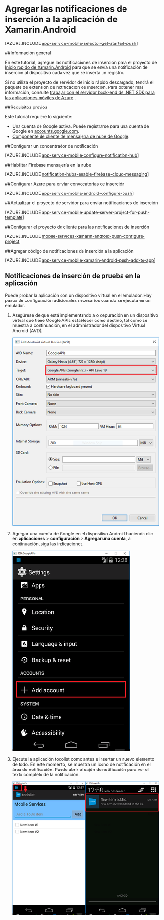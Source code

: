 <properties
    pageTitle="Agregar las notificaciones de inserción a la aplicación Xamarin.Android | Servicio de aplicaciones de Azure"
    description="Aprenda a usar el servicio de aplicación de Azure y Azure notificación Hubs enviar notificaciones de inserción a la aplicación de Xamarin.Android"
    services="app-service\mobile"
    documentationCenter="xamarin"
    authors="ysxu"
    manager="erikre"
    editor=""/>

<tags
    ms.service="app-service-mobile"
    ms.workload="mobile"
    ms.tgt_pltfrm="mobile-xamarin-android"
    ms.devlang="dotnet"
    ms.topic="article"
    ms.date="10/12/2016"
    ms.author="yuaxu"/>

# <a name="add-push-notifications-to-your-xamarinandroid-app"></a>Agregar las notificaciones de inserción a la aplicación de Xamarin.Android

[AZURE.INCLUDE [app-service-mobile-selector-get-started-push](../../includes/app-service-mobile-selector-get-started-push.md)]

##<a name="overview"></a>Información general


En este tutorial, agregue las notificaciones de inserción para el proyecto de [Inicio rápido de Xamarin.Android](app-service-mobile-windows-store-dotnet-get-started.md) para que se envía una notificación de inserción al dispositivo cada vez que se inserta un registro.

Si no utiliza el proyecto de servidor de inicio rápido descargado, tendrá el paquete de extensión de notificación de inserción. Para obtener más información, consulte [trabajar con el servidor back-end de .NET SDK para las aplicaciones móviles de Azure](app-service-mobile-dotnet-backend-how-to-use-server-sdk.md) .


##<a name="prerequisites"></a>Requisitos previos

Este tutorial requiere lo siguiente:

+ Una cuenta de Google activa. Puede registrarse para una cuenta de Google en [accounts.google.com](http://go.microsoft.com/fwlink/p/?LinkId=268302).
+ [Componente de cliente de mensajería de nube de Google](http://components.xamarin.com/view/GCMClient/).

##<a name="configure-hub"></a>Configurar un concentrador de notificación

[AZURE.INCLUDE [app-service-mobile-configure-notification-hub](../../includes/app-service-mobile-configure-notification-hub.md)]

##<a id="register"></a>Habilitar Firebase mensajería en la nube

[AZURE.INCLUDE [notification-hubs-enable-firebase-cloud-messaging](../../includes/notification-hubs-enable-firebase-cloud-messaging.md)]

##<a name="configure-azure-to-send-push-requests"></a>Configurar Azure para enviar convocatorias de inserción

[AZURE.INCLUDE [app-service-mobile-android-configure-push](../../includes/app-service-mobile-android-configure-push-for-firebase.md)]

##<a id="update-server"></a>Actualizar el proyecto de servidor para enviar notificaciones de inserción

[AZURE.INCLUDE [app-service-mobile-update-server-project-for-push-template](../../includes/app-service-mobile-update-server-project-for-push-template.md)]

##<a id="configure-app"></a>Configurar el proyecto de cliente para las notificaciones de inserción

[AZURE.INCLUDE [mobile-services-xamarin-android-push-configure-project](../../includes/mobile-services-xamarin-android-push-configure-project.md)]

##<a id="add-push"></a>Agregar código de notificaciones de inserción a la aplicación

[AZURE.INCLUDE [app-service-mobile-xamarin-android-push-add-to-app](../../includes/app-service-mobile-xamarin-android-push-add-to-app.md)]

## <a name="test"></a>Notificaciones de inserción de prueba en la aplicación

Puede probar la aplicación con un dispositivo virtual en el emulador. Hay pasos de configuración adicionales necesarios cuando se ejecuta en un emulador.

1. Asegúrese de que está implementando a o depuración en un dispositivo virtual que tiene Google APIs establecer como destino, tal como se muestra a continuación, en el administrador del dispositivo Virtual Android (AVD).

    ![](./media/app-service-mobile-xamarin-android-get-started-push/google-apis-avd-settings.png)

2. Agregar una cuenta de Google en el dispositivo Android haciendo clic en **aplicaciones** > **configuración** > **Agregar una cuenta**, a continuación, siga las indicaciones.

    ![](./media/app-service-mobile-xamarin-android-get-started-push/add-google-account.png)

3. Ejecute la aplicación todolist como antes e insertar un nuevo elemento de todo. En este momento, se muestra un icono de notificación en el área de notificación. Puede abrir el cajón de notificación para ver el texto completo de la notificación.

    ![](./media/app-service-mobile-xamarin-android-get-started-push/android-notifications.png)


<!-- URLs. -->
[Xamarin.Android quick start]: app-service-mobile-xamarin-android-get-started.md
[Google Cloud Messaging Client Component]: http://components.xamarin.com/view/GCMClient/
[Azure Mobile Services Component]: http://components.xamarin.com/view/azure-mobile-services/
